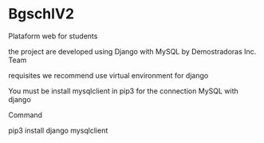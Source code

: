 # BgschlV2
Plataform web for students

the project are developed using Django with MySQL by Demostradoras Inc. Team

requisites
we recommend use virtual environment for django

You must be install mysqlclient in pip3 for the connection MySQL with django

Command

pip3 install django mysqlclient
